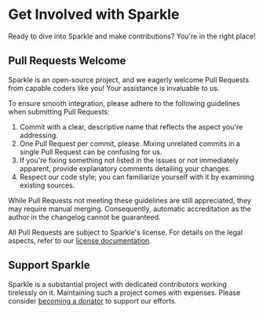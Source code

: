 Get Involved with Sparkle
===================

Ready to dive into Sparkle and make contributions? You're in the right place!

## Pull Requests Welcome

Sparkle is an open-source project, and we eagerly welcome Pull Requests from capable coders like you! Your assistance is invaluable to us.

To ensure smooth integration, please adhere to the following guidelines when submitting Pull Requests:

1. Commit with a clear, descriptive name that reflects the aspect you're addressing.
2. One Pull Request per commit, please. Mixing unrelated commits in a single Pull Request can be confusing for us.
3. If you're fixing something not listed in the issues or not immediately apparent, provide explanatory comments detailing your changes.
4. Respect our code style; you can familiarize yourself with it by examining existing sources.

While Pull Requests not meeting these guidelines are still appreciated, they may require manual merging. Consequently, automatic accreditation as the author in the changelog cannot be guaranteed.

All Pull Requests are subject to Sparkle's license. For details on the legal aspects, refer to our [license documentation](https://github.com/MrScautHD/Sparkle/blob/main/LICENSE).

## Support Sparkle

Sparkle is a substantial project with dedicated contributors working tirelessly on it. Maintaining such a project comes with expenses. Please consider [becoming a donator](https://github.com/MrScautHD) to support our efforts.
